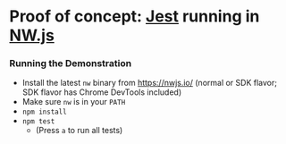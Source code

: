 # Proof of concept: [Jest](http://facebook.github.io/jest/) running in [NW.js](https://nwjs.io/)

### Running the Demonstration
* Install the latest `nw` binary from https://nwjs.io/ (normal or SDK flavor; SDK flavor has Chrome DevTools included)
* Make sure `nw` is in your `PATH`
* `npm install`
* `npm test`
  * (Press `a` to run all tests)